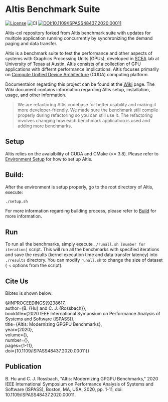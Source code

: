 # Altis Benchmark Suite

[![License](https://img.shields.io/badge/License-BSD%202--Clause-orange.svg)](LICENSE)
![CI](https://github.com/utcs-scea/altis/actions/workflows/action.yml/badge.svg)
[![DOI:10.1109/ISPASS48437.2020.00011](https://zenodo.org/badge/DOI/10.1109/ISPASS48437.2020.00011.svg)](https://doi.org/10.1109/ISPASS48437.2020.00011)

Altis-cxl repository forked from Altis benchmark suite with updates for multiple application running concurrently by synchronizing the demand paging and data transfer.

Altis is a benchmark suite to test the performance and other aspects of systems with Graphics Processing Units (GPUs), developed in [SCEA](https://github.com/utcs-scea) lab at University of Texas at Austin. Altis consists of a collection of GPU applications with differnt performance implications. Altis focuses primarily on [Compute Unified Device Architecture](https://developer.nvidia.com/cuda-toolkit) (CUDA) computing platform.

Documentaion regarding this project can be found at the [Wiki](https://github.com/utcs-scea/altis/wiki) page. The Wiki document contains information regarding Altis setup, installation, usage, and other information.

> We are refactoring Altis codebase for better usability and making it more developer-friendly. We made sure the benchmark still compile properly during refactoring so you can still use it. The refactoring involves changing how each benchmark application is used and adding more benchmarks.

## Setup

Altis relies on the avaialbility of CUDA and CMake (>= 3.8). Please refer to [Environment Setup](https://github.com/utcs-scea/altis/wiki/Environment-Setup) for how to set up Altis.

## Build:

After the environment is setup properly, go to the root directory of Altis, execute:

```bash
./setup.sh
```

For more information regarding building process, please refer to [Build](https://github.com/utcs-scea/altis/wiki/Build) for more information.


## Run

To run all the benchmarks, simply execute ```./runall.sh [number for iteration]``` script. 
This will run all the benchmarks with specified iterations and save the results (kernel execution time and data transfer latency) into ```./results``` directory.
You can modify ```runall.sh``` to change the size of dataset (```-s``` options from the script). 


## Cite Us

Bibtex is shown below:  

@INPROCEEDINGS{9238617,  
  author={B. {Hu} and C. J. {Rossbach}},  
  booktitle={2020 IEEE International Symposium on Performance Analysis of Systems and Software (ISPASS)},  
  title={Altis: Modernizing GPGPU Benchmarks},  
  year={2020},  
  volume={},  
  number={},  
  pages={1-11},  
  doi={10.1109/ISPASS48437.2020.00011}}  

## Publication

B. Hu and C. J. Rossbach, "Altis: Modernizing GPGPU Benchmarks," 2020 IEEE International Symposium on Performance Analysis of Systems and Software (ISPASS), Boston, MA, USA, 2020, pp. 1-11, doi: 10.1109/ISPASS48437.2020.00011.
